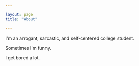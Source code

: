 ```yaml
---

layout: page
title: "About"

---
```


I'm an arrogant, sarcastic, and self-centered college student.

Sometimes I'm funny.

I get bored a lot.